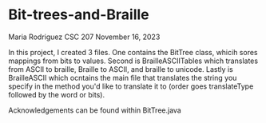 # Bit-trees-and-Braille

Maria Rodriguez
CSC 207
November 16, 2023

In this project, I created 3 files. One contains the BitTree class, whicih sores mappings from bits to values.
Second is BrailleASCIITables which translates from ASCII to braille, Braille to ASCII, and braille to unicode.
Lastly is BrailleASCII which ocntains the main file that translates the string you specify in the method you'd
like to translate it to (order goes translateType followed by the word or bits).

Acknowledgements can be found within BitTree.java
